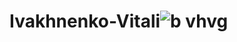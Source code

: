 # Ivakhnenko-Vitali![b vhvg](https://github.com/ivakhnenkovitali/Ivakhnenko-Vitali/assets/141067997/66479f02-65f3-4fb3-9ab7-d167ee6dc5c0)
